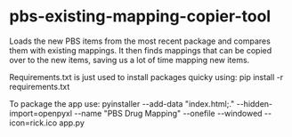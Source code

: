# pbs-existing-mapping-copier-tool
Loads the new PBS items from the most recent package and compares them with existing mappings. It then finds mappings that can be copied over to the new items, saving us a lot of time mapping new items.

Requirements.txt is just used to install packages quicky using:
pip install -r requirements.txt


To package the app use:
pyinstaller --add-data "index.html;." --hidden-import=openpyxl --name "PBS Drug Mapping" --onefile --windowed --icon=rick.ico app.py